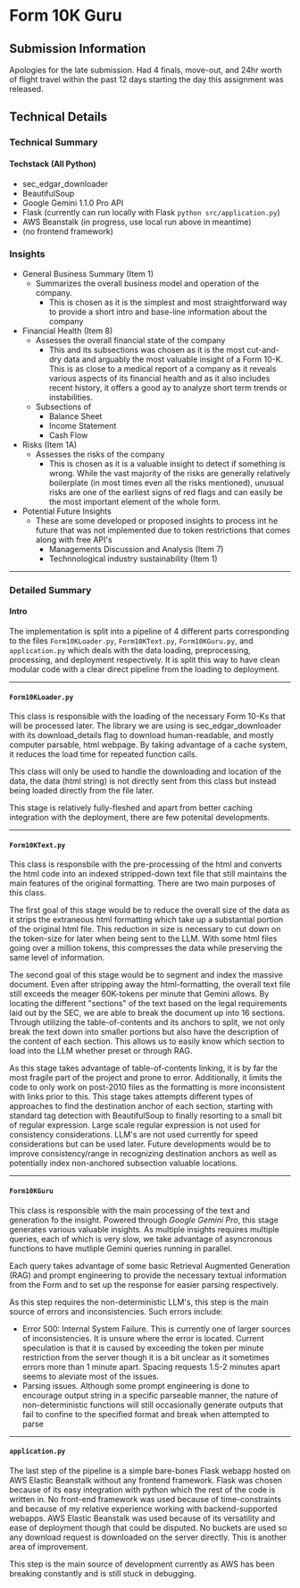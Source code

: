 # Form 10K Guru

## Submission Information
Apologies for the late submission. Had 4 finals, move-out, and 24hr worth of flight travel within the past 12 days starting the day this assignment was released.

## Technical Details

### Technical Summary
#### Techstack (All Python)
- sec_edgar_downloader
- BeautifulSoup
- Google Gemini 1.1.0 Pro API
- Flask (currently can run locally with Flask `python src/application.py`)
- AWS Beanstalk (in progress, use local run above in meantime)
- (no frontend framework)

### Insights
- General Business Summary (Item 1)
    - Summarizes the overall business model and operation of the company. 
        - This is chosen as it is the simplest and most straightforward way to provide a short intro and base-line information about the company
- Financial Health (Item 8)
    - Assesses the overall financial state of the company
        - This and its subsections was chosen as it is the most cut-and-dry data and arguably the most valuable insight of a Form 10-K. This is as close to a medical report of a company as it reveals various aspects of its financial health and as it also includes recent history, it offers a good ay to analyze short term trends or instabilities.
    - Subsections of
        - Balance Sheet
        - Income Statement
        - Cash Flow
- Risks (Item 1A)
    - Assesses the risks of the company
        - This is chosen as it is a valuable insight to detect if something is wrong. While the vast majority of the risks  are generally relatively boilerplate (in most times even all the risks mentioned), unusual risks are one of the earliest signs of red flags and can easily be the most important element of the whole form.
- Potential Future Insights
    - These are some developed or proposed insights to process int he future that was not implemented due to token restrictions that comes along with free API's
        - Managements Discussion and Analysis (Item 7)
        - Technnological industry sustainability (Item 1)

---

### Detailed Summary

#### Intro
The implementation is split into a pipeline of 4 different parts corresponding to the files `Form10KLoader.py`, `Form10KText.py`, `Form10KGuru.py`, and `application.py` which deals with the data loading, preprocessing, processing, and deployment respectively. It is split this way to have clean modular code with a clear direct pipeline from the loading to deployment. 

---
#### `Form10KLoader.py`
This class is responsible with the loading of the necessary Form 10-Ks that will be processed later. The library we are using is sec_edgar_downloader with its download_details flag to download human-readable, and mostly computer parsable, html webpage. By taking advantage of a cache system, it reduces the load time for repeated function calls. 

This class will only be used to handle the downloading and location of the data, the data (html string) is not directly sent from this class but instead being loaded directly from the file later.

This stage is relatively fully-fleshed and apart from better caching integration with the deployment, there are few potenital developments.

---

#### `Form10KText.py`
This class is responsbile with the pre-processing of the html and converts the html code into an indexed stripped-down text file that still maintains the main features of the original formatting. There are two main purposes of this class. 

The first goal of this stage would be to reduce the overall size of the data as it strips the extraneous html formatting which take up a substantial portion of the original html file. This reduction in size is necessary to cut down on the token-size for later when being sent to the LLM. With some html files going over a million tokens, this compresses the data while preserving the same level of information. 

The second goal of this stage would be to segment and index the massive document. Even after stripping away the html-formatting, the overall text file still exceeds the meager 60K-tokens per minute that Gemini allows. By locating the different "sections" of the text based on the legal requirements laid out by the SEC, we are able to break the document up into 16 sections. Through utilizing the table-of-contents and its anchors to split, we not only break the text down into smaller portions but also have the description of the content of each section. This allows us to easily know which section to load into the LLM whether preset or through RAG.

As this stage takes advantage of table-of-contents linking, it is by far the most fragile part of the project and prone to error. Additionally, it limits the code to only work on post-2010 files as the formatting is more inconsistent with links prior to this. This stage takes attempts different types of approaches to find the destination anchor of each section, starting with standard tag detection with BeautifulSoup to finally resorting to a small bit of regular expression. Large scale regular expression is not used for consistency considerations. LLM's are not used currently for speed considerations but can be used later. Future developments would be to improve consistency/range in recognizing destination anchors as well as potentially index non-anchored subsection valuable locations.

---

#### `Form10KGuru`
This class is responsible with the main processing of the text and generation fo the insight. Powered through *Google Gemini Pro*, this stage generates various valuable insights. As multiple insights requires multiple queries, each of which is very slow, we take advantage of asyncronous functions to have mutliple Gemini queries running in parallel. 

Each query takes advantage of some basic Retrieval Augmented Generation (RAG) and prompt engineering to provide the necessary textual information from the Form and to set up the response for easier parsing respectively. 

As this step requires the non-deterministic LLM's, this step is the main source of errors and inconsistencies. 
Such errors include:
-  Error 500: Internal System Failure. This is currently one of larger sources of inconsistencies. It is unsure where the error is located. Current speculation is that it is caused by exceeding the token per minute restriction from the server though it is a bit unclear as it sometimes errors more than 1 minute apart. Spacing requests 1.5-2 minutes apart seems to aleviate most of the issues.
- Parsing issues. Although some prompt engineering is done to encourage output string in a specific parseable manner, the nature of non-deterministic functions will still occasionally generate outputs that fail to confine to the specified format and break when attempted to parse

--- 

#### `application.py`
The last step of the pipeline is a simple bare-bones Flask webapp hosted on AWS Elastic Beanstalk without any frontend framework. Flask was chosen because of its easy integration with python which the rest of the code is written in. No front-end framework was used because of time-constraints and because of my relative experience working with backend-supported webapps. AWS Elastic Beanstalk was used because of its versatility and ease of deployment though that could be disputed. No buckets are used so any download request is downloaded on the server directly. This is another area of improvement.

This step is the main source of development currently as AWS has been breaking constantly and is still stuck in debugging.